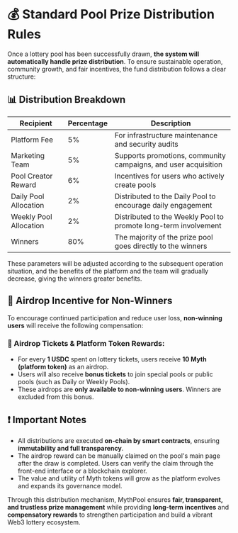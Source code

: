 # 💰 Standard Pool Prize Distribution Rules

Once a lottery pool has been successfully drawn, **the system will automatically handle prize distribution**. To ensure sustainable operation, community growth, and fair incentives, the fund distribution follows a clear structure:

## 📊 Distribution Breakdown

| Recipient            | Percentage | Description                                                      |
|----------------------|------------|------------------------------------------------------------------|
| Platform Fee         | 5%         | For infrastructure maintenance and security audits              |
| Marketing Team       | 5%         | Supports promotions, community campaigns, and user acquisition  |
| Pool Creator Reward  | 6%         | Incentives for users who actively create pools                  |
| Daily Pool Allocation| 2%         | Distributed to the Daily Pool to encourage daily engagement     |
| Weekly Pool Allocation| 2%        | Distributed to the Weekly Pool to promote long-term involvement |
| Winners              | 80%        | The majority of the prize pool goes directly to the winners     |

These parameters will be adjusted according to the subsequent operation situation, and the benefits of the platform and the team will gradually decrease, giving the winners greater benefits.
## 🎁 Airdrop Incentive for Non-Winners

To encourage continued participation and reduce user loss, **non-winning users** will receive the following compensation:

### 🎫 Airdrop Tickets & Platform Token Rewards:

- For every **1 USDC** spent on lottery tickets, users receive **10 Myth (platform token)** as an airdrop.
- Users will also receive **bonus tickets** to join special pools or public pools (such as Daily or Weekly Pools).
- These airdrops are **only available to non-winning users**. Winners are excluded from this bonus.


## ❗ Important Notes

- All distributions are executed **on-chain by smart contracts**, ensuring **immutability and full transparency**.
- The airdrop reward can be manually claimed on the pool's main page after the draw is completed. Users can verify the claim through the front-end interface or a blockchain explorer.
- The value and utility of Myth tokens will grow as the platform evolves and expands its governance model.


Through this distribution mechanism, MythPool ensures **fair, transparent, and trustless prize management** while providing **long-term incentives** and **compensatory rewards** to strengthen participation and build a vibrant Web3 lottery ecosystem.

